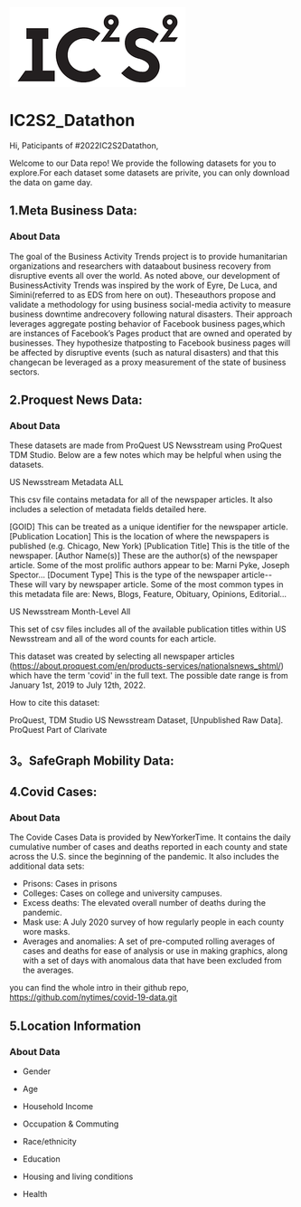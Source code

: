 ![](./ic2s2_logo.png.webp)
# IC2S2_Datathon

Hi, Paticipants of #2022IC2S2Datathon,

Welcome to our Data repo!
We provide the following datasets for you to explore.For each dataset
some datasets are privite, you can only download the data on game day.


## 1.Meta Business Data:
### About Data
The goal of the Business Activity Trends project is to provide humanitarian organizations and researchers with dataabout business recovery from disruptive events all over the world.  As noted above, our development of BusinessActivity Trends was inspired by the work of Eyre, De Luca, and Simini(referred to as EDS from here on out). Theseauthors propose and validate a methodology for using business social-media activity to measure business downtime andrecovery following natural disasters. Their approach leverages aggregate posting behavior of Facebook business pages,which are instances of Facebook’s Pages product that are owned and operated by businesses. They hypothesize thatposting to Facebook business pages will be affected by disruptive events (such as natural disasters) and that this changecan be leveraged as a proxy measurement of the state of business sectors.

## 2.Proquest News Data:
### About Data
These datasets are made from ProQuest US Newsstream using ProQuest TDM Studio. Below are a few notes which may be helpful when using the datasets.

US Newsstream Metadata ALL

This csv file contains metadata for all of the newspaper articles. It also includes a selection of metadata fields detailed here. 

[GOID] This can be treated as a unique identifier for the newspaper article.
[Publication Location] This is the location of where the newspapers is published (e.g. Chicago, New York)
[Publication Title] This is the title of the newspaper.
[Author Name(s)] These are the author(s) of the newspaper article. Some of the most prolific authors appear to be: Marni Pyke, Joseph Spector...
[Document Type] This is the type of the newspaper article--These will vary by newspaper article. Some of the most common types in this metadata file are: News, Blogs, Feature, Obituary, Opinions, Editorial...


US Newsstream Month-Level All

This set of csv files includes all of the available publication titles within US Newsstream and all of the word counts for each article. 

This dataset was created by selecting all newspaper articles (https://about.proquest.com/en/products-services/nationalsnews_shtml/) which have the term 'covid' in the full text. The possible date range is from January 1st, 2019 to July 12th, 2022.


How to cite this dataset:

ProQuest, TDM Studio US Newsstream Dataset, [Unpublished Raw Data]. ProQuest Part of Clarivate

## 3。SafeGraph Mobility Data:

## 4.Covid Cases:

### About Data

The Covide Cases Data is provided by NewYorkerTime.
It contains the daily cumulative number of cases and deaths reported in each county and state across the U.S. since the beginning of the pandemic.
It also includes the additional data sets: 
- Prisons: Cases in prisons
- Colleges: Cases on college and university campuses.
- Excess deaths: The elevated overall number of deaths during the pandemic.
- Mask use: A July 2020 survey of how regularly people in each county wore masks.
- Averages and anomalies: A set of pre-computed rolling averages of cases and deaths for ease of analysis or use in making graphics, along with a set of days with anomalous data that have been excluded from the averages.

you can find the whole intro in their github repo, https://github.com/nytimes/covid-19-data.git


## 5.Location Information
### About Data
- Gender

- Age
  
- Household Income

- Occupation & Commuting

- Race/ethnicity

- Education

- Housing and living conditions

- Health 

